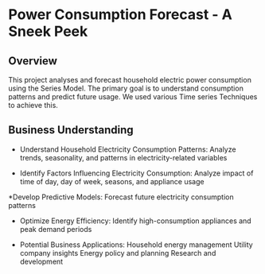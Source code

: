 # Power Consumption Forecast - A Sneek Peek

## Overview 

This project analyses and forecast household electric power consumption using the Series Model. The primary goal is to understand consumption patterns and predict future usage. We used various Time series Techniques to achieve this.


## Business Understanding

* Understand Household Electricity Consumption Patterns:
Analyze trends, seasonality, and patterns in electricity-related variables

* Identify Factors Influencing Electricity Consumption:
Analyze impact of time of day, day of week, seasons, and appliance usage

*Develop Predictive Models:
Forecast future electricity consumption patterns

* Optimize Energy Efficiency:
Identify high-consumption appliances and peak demand periods

* Potential Business Applications:
Household energy management
Utility company insights
Energy policy and planning
Research and development
## 



